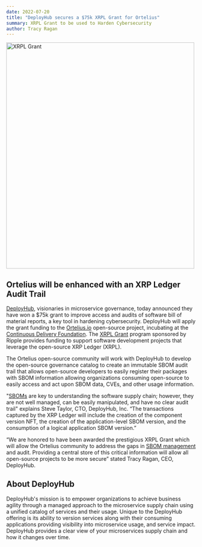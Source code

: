 ```yaml
---
date: 2022-07-20
title: "DeployHub secures a $75k XRPL Grant for Ortelius"
summary: XRPL Grant to be used to Harden Cybersecurity
author: Tracy Ragan
---
```


<div class="col-center">
<img src="/images/xrplogo.png" alt="XRPL Grant" height="600px" width="500px" />
</div>

## Ortelius will be enhanced with an XRP Ledger Audit Trail

[DeployHub](https://www.deployhub.com), visionaries in microservice governance, today announced they have won a $75k grant to improve access and audits of software bill of material reports, a key tool in hardening cybersecurity. DeployHub will apply the grant funding to the [Ortelius.io](https://ortelius.io/) open-source project, incubating at the [Continuous Delivery Foundation](https://cd.foundation/). The [XRPL Grant](https://dev.to/ripplexdev/welcoming-the-xrpl-grants-wave-3-awardees-lga) program sponsored by Ripple provides funding to support software development projects that leverage the open-source XRP Ledger (XRPL).

The Ortelius open-source community will work with DeployHub to develop the open-source governance catalog to create an immutable SBOM audit trail that allows open-source developers to easily register their packages with SBOM information allowing organizations consuming open-source to easily access and act upon SBOM data, CVEs, and other usage information.

"[SBOMs](https://www.deployhub.com/understanding-software-bill-of-materials-sboms/) are key to understanding the software supply chain; however, they are not well managed, can be easily manipulated, and have no clear audit trail" explains Steve Taylor, CTO, DeployHub, Inc. “The transactions captured by the XRP Ledger will include the creation of the component version NFT, the creation of the application-level SBOM version, and the consumption of a logical application SBOM version.”

“We are honored to have been awarded the prestigious XRPL Grant which will allow the Ortelius community to address the gaps in [SBOM management](https://www.deployhub.com/sbom-management-and-sharing/) and audit. Providing a central store of this critical information will allow all open-source projects to be more secure” stated Tracy Ragan, CEO, DeployHub.


## About DeployHub

DeployHub's mission is to empower organizations to achieve business agility through a managed approach to the microservice supply chain using a unified catalog of services and their usage. Unique to the DeployHub offering is its ability to version services along with their consuming applications providing visibility into microservice usage, and service impact. DeployHub provides a clear view of your microservices supply chain and how it changes over time.
